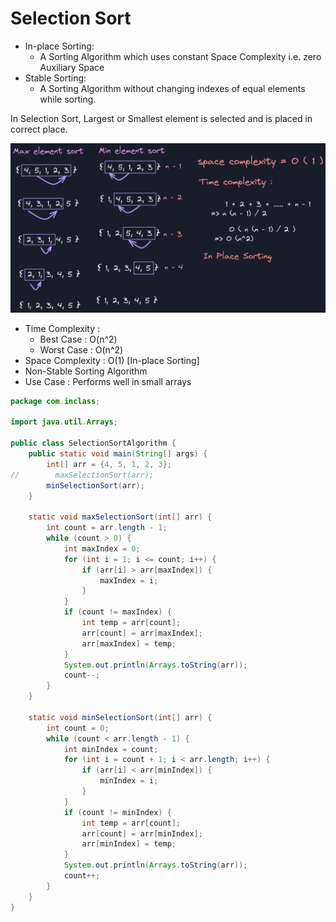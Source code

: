 # Selection Sort

-   In-place Sorting:
    -   A Sorting Algorithm which uses constant Space Complexity i.e. zero Auxiliary Space
-   Stable Sorting:
    -   A Sorting Algorithm without changing indexes of equal elements while sorting.

In Selection Sort, Largest or Smallest element is selected and is placed in correct place.

![](/Java/09-selection-sort/image1.png)

-   Time Complexity :
    -   Best Case : O(n^2)
    -   Worst Case : O(n^2)
-   Space Complexity : O(1) [In-place Sorting]
-   Non-Stable Sorting Algorithm
-   Use Case : Performs well in small arrays

```java
package com.inclass;

import java.util.Arrays;

public class SelectionSortAlgorithm {
    public static void main(String[] args) {
        int[] arr = {4, 5, 1, 2, 3};
//        maxSelectionSort(arr);
        minSelectionSort(arr);
    }

    static void maxSelectionSort(int[] arr) {
        int count = arr.length - 1;
        while (count > 0) {
            int maxIndex = 0;
            for (int i = 1; i <= count; i++) {
                if (arr[i] > arr[maxIndex]) {
                    maxIndex = i;
                }
            }
            if (count != maxIndex) {
                int temp = arr[count];
                arr[count] = arr[maxIndex];
                arr[maxIndex] = temp;
            }
            System.out.println(Arrays.toString(arr));
            count--;
        }
    }

    static void minSelectionSort(int[] arr) {
        int count = 0;
        while (count < arr.length - 1) {
            int minIndex = count;
            for (int i = count + 1; i < arr.length; i++) {
                if (arr[i] < arr[minIndex]) {
                    minIndex = i;
                }
            }
            if (count != minIndex) {
                int temp = arr[count];
                arr[count] = arr[minIndex];
                arr[minIndex] = temp;
            }
            System.out.println(Arrays.toString(arr));
            count++;
        }
    }
}
```

